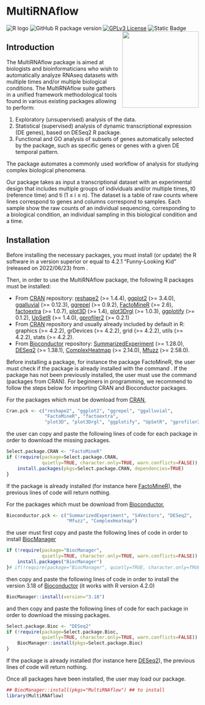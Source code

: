 
<!-- README.md is generated from README.Rmd. Please edit that file -->

# MultiRNAflow

<!-- useful internetlink
https://shields.io/badges/static-badge
https://simpleicons.org/?q=R
-->
<!-- badges: start -->

![R logo](https://img.shields.io/badge/R-code-276DC3?style=flat&logo=R)
![GitHub R package
version](https://img.shields.io/github/r-package/v/loubator/MultiRNAflow)
[![GPLv3
License](https://img.shields.io/badge/License-GPL%20v3-yellow.svg)](https://opensource.org/licenses/)
![Static Badge](https://img.shields.io/badge/test_coverage-90%25-green)
[<img src="https://www.bioconductor.org/images/logo/jpg/bioconductor_logo_rgb.jpg" width="200" align="right"/>](https://bioconductor.org/)
<!-- badges: end -->

## Introduction

The MultiRNAflow package is aimed at biologists and bioinformaticians
who wish to automatically analyze RNAseq datasets with multiple times
and/or multiple biological conditions. The MultiRNAflow suite gathers in
a unified framework methodological tools found in various existing
packages allowing to perform:

1.  Exploratory (unsupervised) analysis of the data.
2.  Statistical (supervised) analysis of dynamic transcriptional
    expression (DE genes), based on DESeq2 R package.
3.  Functional and GO analysis of subsets of genes automatically
    selected by the package, such as specific genes or genes with a
    given DE temporal pattern.

The package automates a commonly used workflow of analysis for studying
complex biological phenomena.

Our package takes as input a transcriptional dataset with an
experimental design that includes multiple groups of individuals and/or
multiple times, t0 (reference time) and ti (1 $\leq$ i $\leq$ n). The
dataset is a table of raw counts where lines correspond to genes and
columns correspond to samples. Each sample show the raw counts of an
individual sequencing, corresponding to a biological condition, an
individual sampling in this biological condition and a time.

## Installation

Before installing the necessary packages, you must install (or update)
the R software in a version superior or equal to 4.2.1 “Funny-Looking
Kid” (released on 2022/06/23) from .

Then, in order to use the MultiRNAflow package, the following R packages
must be installed:

-   From [CRAN](https://cran.r-project.org) repository:
    [reshape2](https://cran.r-project.org/web/packages/reshape2) (&gt;=
    1.4.4), [ggplot2](https://ggplot2.tidyverse.org) (&gt;= 3.4.0),
    [ggalluvial](https://cran.r-project.org/web/packages/ggalluvial)
    (&gt;= 0.12.3),
    [ggrepel](https://cran.r-project.org/web/packages/ggrepel) (&gt;=
    0.9.2),
    [FactoMineR](https://cran.r-project.org/web/packages/FactoMineR)
    (&gt;= 2.6),
    [factoextra](https://cran.r-project.org/web/packages/factoextra)
    (&gt;= 1.0.7),
    [plot3D](https://cran.r-project.org/web/packages/plot3D) (&gt;=
    1.4), [plot3Drgl](https://cran.r-project.org/web/packages/plot3Drgl)
    (&gt;= 1.0.3),
    [ggplotify](https://cran.r-project.org/web/packages/ggplotify)
    (&gt;= 0.1.2),
    [UpSetR](https://cran.r-project.org/web/packages/UpSetR) (&gt;=
    1.4.0),
    [gprofiler2](https://cran.r-project.org/web/packages/gprofiler2)
    (&gt;= 0.2.1)
-   From [CRAN](https://cran.r-project.org) repository and usually
    already included by default in R: graphics (&gt;= 4.2.2), grDevices
    (&gt;= 4.2.2), grid (&gt;= 4.2.2), utils (&gt;= 4.2.2), stats (&gt;=
    4.2.2).
-   From [Bioconductor](https://bioconductor.org) repository:
    [SummarizedExperiment](https://bioconductor.org/packages/release/bioc/html/SummarizedExperiment.html)
    (&gt;= 1.28.0),
    [DESeq2](https://bioconductor.org/packages/release/bioc/html/DESeq2.html)
    (&gt;= 1.38.1),
    [ComplexHeatmap](https://bioconductor.org/packages/release/bioc/html/ComplexHeatmap.html)
    (&gt;= 2.14.0),
    [Mfuzz](https://www.bioconductor.org/packages/release/bioc/html/Mfuzz.html)
    (&gt;= 2.58.0).

Before installing a package, for instance the package FactoMineR, the
user must check if the package is already installed with the command .
If the package has not been previously installed, the user must use the
command (packages from CRAN). For beginners in programming, we recommend
to follow the steps below for importing CRAN and Bioconductor packages.

For the packages which must be download from
[CRAN](https://cran.r-project.org),

``` r
Cran.pck <- c("reshape2", "ggplot2", "ggrepel", "ggalluvial",
              "FactoMineR", "factoextra",
              "plot3D", "plot3Drgl", "ggplotify", "UpSetR", "gprofiler2")
```

the user can copy and paste the following lines of code for each package
in order to download the missing packages.

``` r
Select.package.CRAN <- "FactoMineR"
if (!require(package=Select.package.CRAN,
             quietly=TRUE, character.only=TRUE, warn.conflicts=FALSE)) {
    install.packages(pkgs=Select.package.CRAN, dependencies=TRUE)
}
```

If the package is already installed (for instance here
[FactoMineR](https://cran.r-project.org/web/packages/FactoMineR)), the
previous lines of code will return nothing.

For the packages which must be download from
[Bioconductor](https://bioconductor.org),

``` r
Bioconductor.pck <- c("SummarizedExperiment", "S4Vectors", "DESeq2",
                      "Mfuzz", "ComplexHeatmap")
```

the user must first copy and paste the following lines of code in order
to install [BiocManager](https://www.bioconductor.org/install)

``` r
if (!require(package="BiocManager",
             quietly=TRUE, character.only=TRUE, warn.conflicts=FALSE)) {
    install.packages("BiocManager")
}# if(!require(package="BiocManager", quietly=TRUE, character.only=TRUE))
```

then copy and paste the following lines of code in order to install the
version 3.18 of [Bioconductor](https://bioconductor.org) (it works with
R version 4.2.0)

``` r
BiocManager::install(version="3.18")
```

and then copy and paste the following lines of code for each package in
order to download the missing packages.

``` r
Select.package.Bioc <- "DESeq2"
if (!require(package=Select.package.Bioc,
             quietly=TRUE, character.only=TRUE, warn.conflicts=FALSE)) {
    BiocManager::install(pkgs=Select.package.Bioc)
}
```

If the package is already installed (for instance here
[DESeq2](https://bioconductor.org/packages/release/bioc/html/DESeq2.html)),
the previous lines of code will return nothing.

Once all packages have been installed, the user may load our package.

``` r
## BiocManager::install(pkgs="MultiRNAflow") ## to install
library(MultiRNAflow)
```
